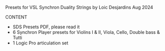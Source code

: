 Presets for VSL Synchron Duality Strings
by Loic Desjardins
Aug 2024

CONTENT
- SDS Presets PDF, please read it
- 6 Synchron Player presets for Violins I & II, Viola, Cello, Double bass & Tutti
- 1 Logic Pro articulation set


